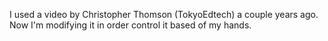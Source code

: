 I used a video by Christopher Thomson (TokyoEdtech) a couple years ago. Now I'm modifying it in order control it based of my hands.
